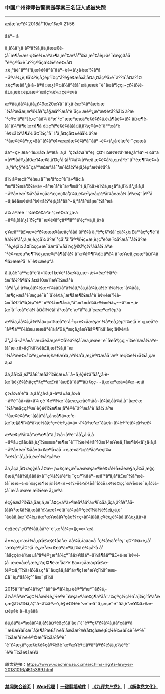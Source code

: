 ### 中国广州律师告警察羞辱案三名证人或被失踪
------------------------

<div class="published">
 <span class="date" title="ä¸­å½æ¶é´">
  <time datetime="2018-10-16T21:56:00+08:00">
   æåæ´æ°ï¼ 2018å¹´10æ16æ¥ 21:56
  </time>
 </span>
</div>
<br/>
<div class="wsw">
 <span class="dateline">
  åäº¬ â
 </span>
 <p>
  ä¸­å½å¹¿å·å¥³å¾å¸å­ä¸åææ§è­¦å¯æ¶å«æé·ç¾è¾±äºä»¶ä¸æ³¢æªå¹³ï¼ä¸æ³¢åèµ·ãè¯¥æ¡ç3åå³é®ç®å»è¯äººç®åçä¼¼é½è¢«å¤±è¸ªãè¯äººä¹ä¸æ¢é¢åºå¨åäº¬è¢«å¹¿å·èæ¹¾åºå¬å®ä¾¿è¡£å¼ºè¡å¸¦èµ°ï¼ç°åºè§é¢æåãå¦å¤ä¸¤åç®å»è¯äººä¹å¤äºå¤±èç¶æãå¹¿å·å¬å®å±æ¿è®¤å½äºè­¦å¯æä¸ææè¨è¯­åæåº¦çç¡¬ç­ï¼ä½é­å£ä¸æè±è¡£ãæ®´æåç¾è¾±ç­é®é¢ã
 </p>
 <p>
  æ®å­ä¸åå¾å¸åå¿ï¼9æ20æ¥å¨å¹¿å·èæ¹¾åºåæè¡æ´¾åºæåæ¡æ¶ï¼å¥¹çå§æäººæå°è´åç»´æè®¿æ°æ¢é¢åºãå¼ äºæ´²ç®ç¹äºäºåè¿ç¨ãå¼ äºæ´²ç¨ææºææäºè§é¢ï¼ä¸è¿å¶åè¢«ä¼ å¤æ¶è­¦å¯å¼ºå¶è¦æ±å¶å é¤ç°åºè§é¢ãå¦å¤ä¸ä½ç®å»è¯äººæå°è´è¢«å¼ºå¶ä¼ å¤ï¼ç°å¨ä¹ä¸å¤çå¤±èãå¼ äºæ´²åæ¢é¢åºç¸ç»§å¨å¼å°è¢«ææãæ¢é¢åºå¨åäº¬è¢«å¹¿å·è­¦æ¹è·¨çææã
 </p>
 <p>
  åäº¬ç»´æäººå£«å¼ å®æå¨ä¸å¯¹ç¾å½ä¹é³è¡¨ç¤ºï¼æ¢é¢åºæè¿å°åäº¬ï¼å°ä»å®¶åå®¿å10æ14æ¥ä¸å10ç¹å·¦å³ï¼å¼ å®æä¸æ¢é¢åºä¸èµ·åºé¨ä¹°èæ¶ï¼è¢«å ä¸ªèªç§°è­¦å¯çäººæ¦æªãå¯¹æ¹è¦å¼ºè¡å¸¦èµ°æ¢é¢åºã
 </p>
 <p>
  å¼ å®æç­äººè¦æ±å¯¹æ¹åºç¤ºè¯ä»¶åç¸å³æ³å¾æä¹¦ï¼ä»ä»¬åªæ¯å°è¯ä»¶æäºä¸ä¸ï¼ä»è½¦ä¸­æ¿åºä¸å¼ å¹¿å·å¸å¬å®å±èæ¹¾åºåå±çåäºæçéç¥ä¹¦ï¼ä¸é¢æ²¡æåç½ªåï¼åèæå¼ å®æå¦¨å®³å¬å¡ãéåæ¢é¢åºè¢«å¼ºè¡å¸¦å°åäº¬ä¸°å°åºéå¡æ´¾åºæã
 </p>
 <p>
  å¼ å®æè¯´ï¼æ¢é¢åºå·²ç»è¢«å¹¿å·å¬å®å¸¦åå¹¿å·ï¼ç°å¨æ¢é¢åºçå®¶äººä¹èç³»ä¸ä¸ä»ã
 </p>
 <p>
  ç¥æäººå£«æ«é²ï¼æææ¥åæå­ç¹ååå·¦å³ï¼å ä¸ªèªç§°è­¦å¯çä¾¿è¡£äººåçªç¶é¯å¥ä½äºå¹¿ä¸æ¸è¿çå¼ äºæ´²çå¦¹å¦¹å®¶ï¼ç±æ¸è¿ç³è§æ´¾åºæå¯¹å¼ äºæ´²è¿è¡ä¼ å¤ï¼çç±æ¯âæ°ä¹±åä½ç§©åºç½ªâãå¼ äºæ´²è¢«æèµ°æ¶ï¼è¿ææ¥äºå¶å¦¹å¼ å¯æ¥å®¶ï¼é¤äºå¼ å¯æ¥æä¸­çææºå¤ï¼å¶ä»ææºå¨é¨è¢«æèµ°ã
 </p>
 <p>
  å¦ä¸åè¯äººæå°è´ä»10æ11æ¥è³13æ¥ä¸¤æ¬¡è¢«èæ¹¾åºè­¦æ¹å¼ºå¶ä¼ å¤ã10æ11æ¥ï¼æå°è´åºå¹¿å·å¾å¸åä¼è¦æ±ï¼åå¤å°å¾åä¸ºå­ä¸åå¾å¸ä½è¯ï¼ä½æ¯å¾ååä¸´æ¶ç»æå°è´æçµè¯è¯´ä¼é¢ä¸´æ¶åæ¶ï¼æå°è´è¢«èæ¹¾è­¦æ¹å¼ºå¶å¸¦èµ°è®¯é®ï¼åæ¶å«ä¸ªå°æ¶æå¾ä»¥éæ¾ãç¬¬äºæ¬¡è­¦æ¹å¯¹æå°è´ä¼ å¤åï¼è­¦å¯å°æå°è´æ°ä¹°ä¸ä¹çææºæ¶èµ°ã
 </p>
 <p>
  æ®å­ä¸åå¾å¸å¾®åä»ç»ï¼æå°è´å·²ç»è¢«åæè¡æ´¾åºæå¸¦èµ°ï¼è­¦å¯è´çµæå°è´å®¶äººï¼è¦æ±ææå°è´ä¸å²9ä¸ªæçå¿å­æ¥åå®¶ï¼å¦åéç¦å©é¢ã
 </p>
 <p>
  å¹¿å·å¬å®å±å¨æ«åéåæ¿è®¤å½äºè­¦å¯æä¸ææè¨è¯­åæåº¦çç¡¬ï¼è´£æå½äºè­¦å¯æ·±å»åçï¼ä½é­å£ä¸æå¾å¸å¨æ´¾åºæè¢«å¼ºè¿«è±è¡£æ£æ¥ä¸äºï¼ä¹ä¸æ¿è®¤æå­å¨æ®´æç¾è¾±å¾å¸çæåµã
 </p>
 <p>
  å­ä¸åå¾å¸éå³åå£°æååºï¼è¦æ±å¨å¬å¸è§é¢ä¹åå¹¿å·è­¦æ¹åé¿ï¼å¼åççº§çºªæ£çå¯ãæ£å¯ãäººå¤§ç­ç¬¬ä¸æ¹æºæä»å¥æ¬æ¡ã
 </p>
 <p>
  ç¾å½ä¹é³å¨ä¸åå¹¿å·å¸å¬å®å±åä¸­å½å¬å®é¨åå«åå»ä¼ çè¯¢é®ï¼æ¯å¦ææ¿æåè®¡åå¬å¼å­ä¸åå¾å¸å¨åæè¡æ´¾åºæåççå®æ´è§é¢ï¼æ¶æ¡å³é®è¯äººæå°è´ãå¼ äºæ´²åæ¢é¢åºæ¯å¦åå°å¹¿å·æå¶ä»æ¹è­¦æ¹æ§å¶ï¼åªä½è½å¦èªç±éè®¿ä»ä»¬ï¼å®æ¹æ¯å¦æå¬å¼è®°èä¼çå®æï¼
 </p>
 <p>
  æªæ­¢ç®åï¼å°æªæ¶å°ä¸­å½å¬å®é¨åå¹¿å·å¸å¬å®å±çåå¤ãä¸è¿ï¼æææ°æ¶æ¯è¯´ï¼æ¢é¢åº10æ14æ¥æä¸11æ¶è¢«å¹¿å·å¸å¬å®å±èæ¹¾åå±ä»¥æ¶å«âå¯»è¡æ»äºâç½ªåäºæçï¼å³æ¼å¨å¹¿å·å¸èæ¹¾åºçå®æ
 </p>
 <div class="wsw__embed">
 </div>
 <p>
  å­ä¸åçä¸å¤«éç§éå å¤æ¬¡ä»£çæ¿æ²»æææ¡ä»¶èè¢«å½å±åéæ§ä¸å¾å¸æ§ç§æä¸ºâå¾å¸åâãä»å¯¹ç¾å½ä¹é³è¡¨ç¤ºï¼åäº¬æå¹³åºä¸å°å£æ´¾åºæè­¦å¯ææ­»é·æ´æ¡çæ¶æ¡è­¦åè¢«ä»è½»åè½ï¼åå°å½å±è¢æ¤çç´æ¥åææ¯ä¸­å½è­¦å¯æ´å æææ æï¼èæ å¿æ®ã
 </p>
 <p>
  éç§éæåºï¼å­ä¸åæ¡ä¸æ¯å­¤ç«äºä»¶æå¶åäºä»¶ï¼å­ä¸åçä¸äºå¥³åå­¦åå¥³æ§å¾å¸æåä¹é½æè¢«è­¦å¯ä¾µå®³çé­éï¼ä½é½éå¿ä¸è¯´ãèå­ä¸åæ¯é¼èµ·åæ°æ¥æåå¥¹çåè¾±ç»åï¼å¦åä¸ç¥éè¿è¾å­å¦ä½è¿ä¸å»ã
 </p>
 <p>
  éç§éè¡¨ç¤ºï¼å­ä¸åå°è¯è¯¸æ³å¾ç»§ç»­ç»´æã
 </p>
 <p>
  å±±ä¸ç»´æå¾å¸ç¥å£æ­¦é¢åä¹æ¯âå¾å¸åâãä»å¯¹ç¾å½ä¹é³è¡¨ç¤ºï¼ä»è¿å¹´æ¥çè®¸å¤è­¦å¯è¿æ³æ»¥æäºä»¶ä¸­ï¼ä¸é¾çåºå å¹´ååççé»é¾æ±åºå®è®¿æ°å¾çº¯åä»¥ååäº¬ä½å¶åäººå£«é·æ´è¢«è­¦å¯ææ­»åæ²¡æè¿½ç©¶è­¦æ¹åäºè´£ä»»çåæãç¥å£æ­¦è®¤ä¸ºï¼ä»å½å±ç°å¨å¤çå­ä¸åäºä»¶çåæ³æ¥çï¼äºææ­£å¨èµ°åå¾çº¯åæ¨¡å¼ã
 </p>
 <p>
  2015å¹´äºæï¼å¾çº¯åäºä»¶å¼èµ·èè®ºå³æ³¨åï¼ä¸­å½å®åªæ°åç¤¾åæï¼è¿½é®è¯¥æ¡ä»¶âæ¢ç¶äºåå¨ä¼ç®ç½ç½ä¹ä¸ï¼ç°åºä¹æçæ§å½åï¼ä¸å¦¨å¬å¼å®æ´çè§é¢ï¼éè¯·æ´æå¨ä¸­ç«çé¨é¨åä¸è°æ¥ï¼ä»¥æ­¤èµ¢è·å¬ä¿¡åâã
 </p>
 <p>
  å­ä¸åäºä»¶æååï¼ä¸­å½å¤®è§ç½ä¹åè¡¨è¯è®ºç§°ï¼å¾å¸åå°çâå®å¨æ£æ¥âï¼æ¯å¦è¶åºæ­£å½èå´åæåæºæ¥å¤çâæè¡£ç¾è¾±âï¼è¯è®ºè¯´ï¼åæ¹é½è¦è®©æ³å¾åäºå®è¯´è¯ï¼æ¿åºçæ§è§é¢ç­å®¢è§è¯æ®æ¥è®¤å®äºå®ï¼é½ä¸è½èªè¯´èªè¯ï¼åé¢åæ¥ã
 </p>
</div>

原文链接：https://www.voachinese.com/a/china-rights-lawyer-20181016/4615369.html


------------------------
#### [禁闻聚合首页](https://github.com/gfw-breaker/banned-news/blob/master/README.md) &nbsp;|&nbsp; [Web代理](https://github.com/gfw-breaker/open-proxy/blob/master/README.md) &nbsp;|&nbsp;  [一键翻墙软件](https://github.com/gfw-breaker/nogfw/blob/master/README.md) &nbsp;|&nbsp; [《九评共产党》](https://github.com/gfw-breaker/9ping.md/blob/master/README.md#九评之一评共产党是什么) &nbsp;|&nbsp; [《解体党文化》](https://github.com/gfw-breaker/jtdwh.md/blob/master/README.md#绪论)
